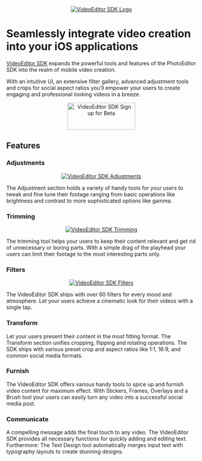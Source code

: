 <p align="center">
    <a target="_blank" href="https://www.video.photoeditorsdk.com/?utm_campaign=Projects&utm_source=Github&utm_medium=VESDK&utm_content=iOS"><img src="https://video.photoeditorsdk.com/assets/img/vesdk-logo-s.svg" alt="VideoEditor SDK Logo"/></a>
</p>
<p align="center">


# Seamlessly integrate video creation into your iOS applications

[VideoEditor SDK](https://video.photoeditorsdk.com/?utm_campaign=Projects&utm_source=Github&utm_medium=VESDK&utm_content=iOS) expands the powerful tools and features of the PhotoEditor SDK into the realm of mobile video creation.

With an intuitive UI, an extensive filter gallery, advanced adjustment tools and crops for social aspect ratios you’ll empower your users to create engaging and professional looking videos in a breeze.
  
<p align="center">
    <a target="_blank" href="https://photoeditorsdk.us13.list-manage.com/subscribe?u=dc9f652839dbb620d14d6d28d&id=239245b33f"><img src="https://github.com/imgly/vesdk-android-demo/blob/master/CTA.png" alt="VideoEditor SDK Sign up for Beta" width="180" height="72" border="0" /></a>
</p>
<p align="center">  


## Features

### Adjustments

<p align="center">
    <a target="_blank" href="https://www.video.photoeditorsdk.com/?utm_campaign=Projects&utm_source=Github&utm_medium=VESDK&utm_content=iOS"><img src="https://video.photoeditorsdk.com/assets/img/feature-adjustments.png" alt="VideoEditor SDK Adjustments"/></a>
</p>
<p align="center">

The Adjustment section holds a variety of handy tools for your users to tweak and fine tune their footage ranging from basic operations like brightness and contrast to more sophisticated options like gamma.

### Trimming

<p align="center">
    <a target="_blank" href="https://www.video.photoeditorsdk.com/?utm_campaign=Projects&utm_source=Github&utm_medium=VESDK&utm_content=iOS"><img src="https://video.photoeditorsdk.com/assets/img/feature-trimming.png" alt="VideoEditor SDK Trimming"/></a>
</p>
<p align="center">

The trimming tool helps your users to keep their content relevant and get rid of unnecessary or boring parts. With a simple drag of the playhead your users can limit their footage to the most interesting parts only.

### Filters

<p align="center">
    <a target="_blank" href="https://www.video.photoeditorsdk.com/?utm_campaign=Projects&utm_source=Github&utm_medium=VESDK&utm_content=iOS"><img src="https://video.photoeditorsdk.com/assets/img/feature-filters.png" alt="VideoEditor SDK Filters"/></a>
</p>
<p align="center">

The VideoEditor SDK ships with over 60 filters for every mood and atmosphere. Let your users achieve a cinematic look for their videos with a single tap.

### Transform

Let your users present their content in the most fitting format. The Transform section unifies cropping, flipping and rotating operations. The SDK ships with various preset crop and aspect ratios like 1:1, 16:9, and common social media formats.

### Furnish

The VideoEditor SDK offers various handy tools to spice up and furnish video content for maximum effect. With Stickers, Frames, Overlays and a Brush tool your users can easily turn any video into a successful social media post.

### Communicate

A compelling message adds the final touch to any video. The VideoEditor SDK provides all necessary functions for quickly adding and editing text. Furthermore: The Text Design tool automatically merges input text with typography layouts to create stunning designs.
